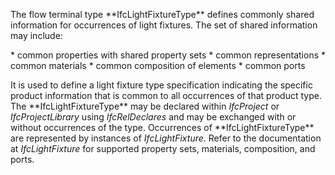 The flow terminal type \*\*IfcLightFixtureType\*\* defines commonly shared information for occurrences of light fixtures. The set of shared information may include:

\* common properties with shared property sets
\* common representations
\* common materials
\* common composition of elements
\* common ports

It is used to define a light fixture type specification indicating the specific product information that is common to all occurrences of that product type. The \*\*IfcLightFixtureType\*\* may be declared within _IfcProject_ or _IfcProjectLibrary_ using _IfcRelDeclares_ and may be exchanged with or without occurrences of the type. Occurrences of \*\*IfcLightFixtureType\*\* are represented by instances of _IfcLightFixture_. Refer to the documentation at _IfcLightFixture_ for supported property sets, materials, composition, and ports.
